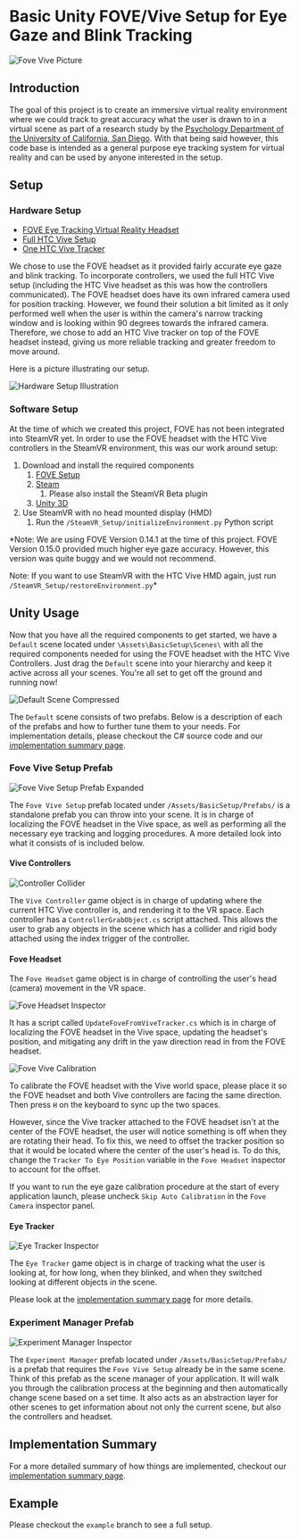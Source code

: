# Basic Unity FOVE/Vive Setup for Eye Gaze and Blink Tracking

![Fove Vive Picture](/Documentations/Images/FoveVive.jpg)

## Introduction

The goal of this project is to create an immersive virtual reality
environment where we could track to great accuracy what the user is
drawn to in a virtual scene as part of a research study by the [Psychology
Department of the University of California, San Diego](https://psychology.ucsd.edu/).
With that being said however, this code base is intended as a general purpose eye
tracking system for virtual reality and can be used by anyone interested in
the setup.

## Setup

### Hardware Setup

* [FOVE Eye Tracking Virtual Reality Headset](https://www.getfove.com/)
* [Full HTC Vive Setup](https://www.vive.com/us/)
* [One HTC Vive Tracker](https://www.vive.com/us/vive-tracker/)

We chose to use the FOVE headset as it provided fairly accurate eye gaze and
blink tracking. To incorporate controllers, we used the full HTC Vive setup
(including the HTC Vive headset as this was how the controllers communicated).
The FOVE headset does have its own infrared camera used for position tracking.
However, we found their solution a bit limited as it only performed well
when the user is within the camera's narrow tracking window and is looking within 90
degrees towards the infrared camera. Therefore, we chose to add an HTC Vive
tracker on top of the FOVE headset instead, giving us more reliable tracking
and greater freedom to move around.

Here is a picture illustrating our setup.

![Hardware Setup Illustration](/Documentations/Images/HardwareSetup.jpg)

### Software Setup

At the time of which we created this project, FOVE has not been integrated
into SteamVR yet. In order to use the FOVE headset with the HTC Vive controllers
in the SteamVR environment, this was our work around setup:

1. Download and install the required components
    1. [FOVE Setup](https://www.getfove.com/setup/)
    1. [Steam](https://store.steampowered.com/)
        1. Please also install the SteamVR Beta plugin
    1. [Unity 3D](https://unity3d.com/)
1. Use SteamVR with no head mounted display (HMD)
    1. Run the `/SteamVR_Setup/initializeEnvironment.py` Python script

*Note: We are using FOVE Version 0.14.1 at the time of this project. FOVE
Version 0.15.0 provided much higher eye gaze accuracy. However, this version
was quite buggy and we would not recommend.

Note: If you want to use SteamVR with the HTC Vive HMD again, just run
`/SteamVR_Setup/restoreEnvironment.py`*

## Unity Usage

Now that you have all the required components to get started, we have a `Default`
scene located under `\Assets\BasicSetup\Scenes\` with all the required components
needed for using the FOVE headset with the HTC Vive Controllers. Just drag the
`Default` scene into your hierarchy and keep it active across all your scenes.
You're all set to get off the ground and running now!

![Default Scene Compressed](/Documentations/Images/DefaultSceneCompressed.png)

The `Default` scene consists of two prefabs. Below is a description of each
of the prefabs and how to further tune them to your needs. For implementation
details, please checkout the C# source code and our
[implementation summary page](/Documentations/BasicSetupImplementationSummary.md).

### Fove Vive Setup Prefab

![Fove Vive Setup Prefab Expanded](/Documentations/Images/FoveViveSetupPrefabExpanded.png)

The `Fove Vive Setup` prefab located under `/Assets/BasicSetup/Prefabs/` is a
standalone prefab you can throw into your scene. It is in charge of localizing
the FOVE headset in the Vive space, as well as performing all the necessary
eye tracking and logging procedures. A more detailed look into what it consists
of is included below.

#### Vive Controllers

![Controller Collider](/Documentations/Images/ControllerCollider.png)

The `Vive Controller` game object is in charge of updating where the current
HTC Vive controller is, and rendering it to the VR space. Each controller has a
`ControllerGrabObject.cs` script attached. This allows the user to grab any
objects in the scene which has a collider and rigid body attached using the
index trigger of the controller.

#### Fove Headset

The `Fove Headset` game object is in charge of controlling the user's head
(camera) movement in the VR space.

![Fove Headset Inspector](/Documentations/Images/FoveHeadsetInspector.png)

It has a script called `UpdateFoveFromViveTracker.cs` which is in charge of
localizing the FOVE headset in the Vive space, updating the headset's position,
and mitigating any drift in the yaw direction read in from the FOVE headset.

![Fove Vive Calibration](/Documentations/Images/FoveViveCalibration.jpg)

To calibrate the FOVE headset with the Vive world space, please place it so
the FOVE headset and both Vive controllers are facing the same direction. Then
press `H` on the keyboard to sync up the two spaces.

However, since the Vive tracker attached to the FOVE headset isn't at the center
of the FOVE headset, the user will notice something is off when they are
rotating their head. To fix this, we need to offset the tracker position so
that it would be located where the center of the user's head is. To do this,
change the `Tracker To Eye Position` variable in the `Fove Headset` inspector
to account for the offset.

If you want to run the eye gaze calibration procedure at the start of every
application launch, please uncheck `Skip Auto Calibration` in the `Fove Camera`
inspector panel.

#### Eye Tracker

![Eye Tracker Inspector](/Documentations/Images/EyeTrackerInspector.png)

The `Eye Tracker` game object is in charge of tracking what the user is looking
at, for how long, when they blinked, and when they switched looking at different
objects in the scene.

Please look at the [implementation summary page](/Documentations/BasicSetupImplementationSummary.md)
for more details.

### Experiment Manager Prefab

![Experiment Manager Inspector](/Documentations/Images/ExperimentManagerInspector.png)

The `Experiment Manager` prefab located under `/Assets/BasicSetup/Prefabs/` is a
prefab that requires the `Fove Vive Setup` already be in the same scene. Think of
this prefab as the scene manager of your application. It will walk you through the
calibration process at the beginning and then automatically change scene based
on a set time. It also acts as an abstraction layer for other scenes to get
information about not only the current scene, but also the controllers and
headset.

## Implementation Summary

For a more detailed summary of how things are implemented, checkout our
[implementation summary page](/Documentations/BasicSetupImplementationSummary.md).

## Example

Please checkout the `example` branch to see a full setup.
